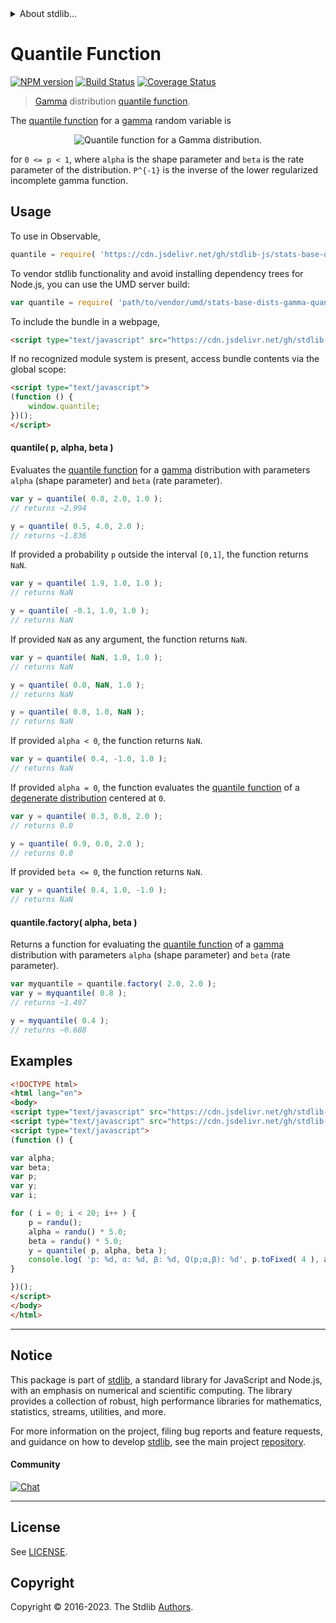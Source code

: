<!--

@license Apache-2.0

Copyright (c) 2018 The Stdlib Authors.

Licensed under the Apache License, Version 2.0 (the "License");
you may not use this file except in compliance with the License.
You may obtain a copy of the License at

   http://www.apache.org/licenses/LICENSE-2.0

Unless required by applicable law or agreed to in writing, software
distributed under the License is distributed on an "AS IS" BASIS,
WITHOUT WARRANTIES OR CONDITIONS OF ANY KIND, either express or implied.
See the License for the specific language governing permissions and
limitations under the License.

-->


<details>
  <summary>
    About stdlib...
  </summary>
  <p>We believe in a future in which the web is a preferred environment for numerical computation. To help realize this future, we've built stdlib. stdlib is a standard library, with an emphasis on numerical and scientific computation, written in JavaScript (and C) for execution in browsers and in Node.js.</p>
  <p>The library is fully decomposable, being architected in such a way that you can swap out and mix and match APIs and functionality to cater to your exact preferences and use cases.</p>
  <p>When you use stdlib, you can be absolutely certain that you are using the most thorough, rigorous, well-written, studied, documented, tested, measured, and high-quality code out there.</p>
  <p>To join us in bringing numerical computing to the web, get started by checking us out on <a href="https://github.com/stdlib-js/stdlib">GitHub</a>, and please consider <a href="https://opencollective.com/stdlib">financially supporting stdlib</a>. We greatly appreciate your continued support!</p>
</details>

# Quantile Function

[![NPM version][npm-image]][npm-url] [![Build Status][test-image]][test-url] [![Coverage Status][coverage-image]][coverage-url] <!-- [![dependencies][dependencies-image]][dependencies-url] -->

> [Gamma][gamma-distribution] distribution [quantile function][quantile-function].

<section class="intro">

The [quantile function][quantile-function] for a [gamma][gamma-distribution] random variable is

<!-- <equation class="equation" label="eq:gamma_quantile_function" align="center" raw="Q(p;\alpha,\beta) = \frac{1}{\beta} P^{-1}\left( p, \alpha \right )" data-equation="eq:quantile_function" alt="Quantile function for a Gamma distribution."> -->

<div class="equation" align="center" data-raw-text="Q(p;\alpha,\beta) = \frac{1}{\beta} P^{-1}\left( p, \alpha \right )" data-equation="eq:gamma_quantile_function">
    <img src="https://cdn.jsdelivr.net/gh/stdlib-js/stdlib@591cf9d5c3a0cd3c1ceec961e5c49d73a68374cb/lib/node_modules/@stdlib/stats/base/dists/gamma/quantile/docs/img/equation_gamma_quantile_function.svg" alt="Quantile function for a Gamma distribution.">
    <br>
</div>

<!-- </equation> -->

for `0 <= p < 1`, where `alpha` is the shape parameter and `beta` is the rate parameter of the distribution. `P^{-1}` is the inverse of the lower regularized incomplete gamma function.

</section>

<!-- /.intro -->



<section class="usage">

## Usage

To use in Observable,

```javascript
quantile = require( 'https://cdn.jsdelivr.net/gh/stdlib-js/stats-base-dists-gamma-quantile@v0.1.0-umd/browser.js' )
```

To vendor stdlib functionality and avoid installing dependency trees for Node.js, you can use the UMD server build:

```javascript
var quantile = require( 'path/to/vendor/umd/stats-base-dists-gamma-quantile/index.js' )
```

To include the bundle in a webpage,

```html
<script type="text/javascript" src="https://cdn.jsdelivr.net/gh/stdlib-js/stats-base-dists-gamma-quantile@v0.1.0-umd/browser.js"></script>
```

If no recognized module system is present, access bundle contents via the global scope:

```html
<script type="text/javascript">
(function () {
    window.quantile;
})();
</script>
```

#### quantile( p, alpha, beta )

Evaluates the [quantile function][quantile-function] for a [gamma][gamma-distribution] distribution with parameters `alpha` (shape parameter) and `beta` (rate parameter).

```javascript
var y = quantile( 0.8, 2.0, 1.0 );
// returns ~2.994

y = quantile( 0.5, 4.0, 2.0 );
// returns ~1.836
```

If provided a probability `p` outside the interval `[0,1]`, the function returns `NaN`.

```javascript
var y = quantile( 1.9, 1.0, 1.0 );
// returns NaN

y = quantile( -0.1, 1.0, 1.0 );
// returns NaN
```

If provided `NaN` as any argument, the function returns `NaN`.

```javascript
var y = quantile( NaN, 1.0, 1.0 );
// returns NaN

y = quantile( 0.0, NaN, 1.0 );
// returns NaN

y = quantile( 0.0, 1.0, NaN );
// returns NaN
```

If provided `alpha < 0`, the function returns `NaN`.

```javascript
var y = quantile( 0.4, -1.0, 1.0 );
// returns NaN
```

If provided `alpha = 0`, the function evaluates the [quantile function][quantile-function] of a [degenerate distribution][degenerate-distribution] centered at `0`.

```javascript
var y = quantile( 0.3, 0.0, 2.0 );
// returns 0.0

y = quantile( 0.9, 0.0, 2.0 );
// returns 0.0
```

If provided `beta <= 0`, the function returns `NaN`.

```javascript
var y = quantile( 0.4, 1.0, -1.0 );
// returns NaN
```

#### quantile.factory( alpha, beta )

Returns a function for evaluating the [quantile function][quantile-function] of a [gamma][gamma-distribution] distribution with parameters `alpha` (shape parameter) and `beta` (rate parameter).

```javascript
var myquantile = quantile.factory( 2.0, 2.0 );
var y = myquantile( 0.8 );
// returns ~1.497

y = myquantile( 0.4 );
// returns ~0.688
```

</section>

<!-- /.usage -->

<section class="examples">

## Examples

<!-- eslint no-undef: "error" -->

```html
<!DOCTYPE html>
<html lang="en">
<body>
<script type="text/javascript" src="https://cdn.jsdelivr.net/gh/stdlib-js/random-base-randu@umd/browser.js"></script>
<script type="text/javascript" src="https://cdn.jsdelivr.net/gh/stdlib-js/stats-base-dists-gamma-quantile@v0.1.0-umd/browser.js"></script>
<script type="text/javascript">
(function () {

var alpha;
var beta;
var p;
var y;
var i;

for ( i = 0; i < 20; i++ ) {
    p = randu();
    alpha = randu() * 5.0;
    beta = randu() * 5.0;
    y = quantile( p, alpha, beta );
    console.log( 'p: %d, α: %d, β: %d, Q(p;α,β): %d', p.toFixed( 4 ), alpha.toFixed( 4 ), beta.toFixed( 4 ), y.toFixed( 4 ) );
}

})();
</script>
</body>
</html>
```

</section>

<!-- /.examples -->

<!-- Section for related `stdlib` packages. Do not manually edit this section, as it is automatically populated. -->

<section class="related">

</section>

<!-- /.related -->

<!-- Section for all links. Make sure to keep an empty line after the `section` element and another before the `/section` close. -->


<section class="main-repo" >

* * *

## Notice

This package is part of [stdlib][stdlib], a standard library for JavaScript and Node.js, with an emphasis on numerical and scientific computing. The library provides a collection of robust, high performance libraries for mathematics, statistics, streams, utilities, and more.

For more information on the project, filing bug reports and feature requests, and guidance on how to develop [stdlib][stdlib], see the main project [repository][stdlib].

#### Community

[![Chat][chat-image]][chat-url]

---

## License

See [LICENSE][stdlib-license].


## Copyright

Copyright &copy; 2016-2023. The Stdlib [Authors][stdlib-authors].

</section>

<!-- /.stdlib -->

<!-- Section for all links. Make sure to keep an empty line after the `section` element and another before the `/section` close. -->

<section class="links">

[npm-image]: http://img.shields.io/npm/v/@stdlib/stats-base-dists-gamma-quantile.svg
[npm-url]: https://npmjs.org/package/@stdlib/stats-base-dists-gamma-quantile

[test-image]: https://github.com/stdlib-js/stats-base-dists-gamma-quantile/actions/workflows/test.yml/badge.svg?branch=v0.1.0
[test-url]: https://github.com/stdlib-js/stats-base-dists-gamma-quantile/actions/workflows/test.yml?query=branch:v0.1.0

[coverage-image]: https://img.shields.io/codecov/c/github/stdlib-js/stats-base-dists-gamma-quantile/main.svg
[coverage-url]: https://codecov.io/github/stdlib-js/stats-base-dists-gamma-quantile?branch=main

<!--

[dependencies-image]: https://img.shields.io/david/stdlib-js/stats-base-dists-gamma-quantile.svg
[dependencies-url]: https://david-dm.org/stdlib-js/stats-base-dists-gamma-quantile/main

-->

[chat-image]: https://img.shields.io/gitter/room/stdlib-js/stdlib.svg
[chat-url]: https://app.gitter.im/#/room/#stdlib-js_stdlib:gitter.im

[stdlib]: https://github.com/stdlib-js/stdlib

[stdlib-authors]: https://github.com/stdlib-js/stdlib/graphs/contributors

[umd]: https://github.com/umdjs/umd
[es-module]: https://developer.mozilla.org/en-US/docs/Web/JavaScript/Guide/Modules

[deno-url]: https://github.com/stdlib-js/stats-base-dists-gamma-quantile/tree/deno
[umd-url]: https://github.com/stdlib-js/stats-base-dists-gamma-quantile/tree/umd
[esm-url]: https://github.com/stdlib-js/stats-base-dists-gamma-quantile/tree/esm
[branches-url]: https://github.com/stdlib-js/stats-base-dists-gamma-quantile/blob/main/branches.md

[stdlib-license]: https://raw.githubusercontent.com/stdlib-js/stats-base-dists-gamma-quantile/main/LICENSE

[degenerate-distribution]: https://en.wikipedia.org/wiki/Degenerate_distribution

[gamma-distribution]: https://en.wikipedia.org/wiki/Gamma_distribution

[quantile-function]: https://en.wikipedia.org/wiki/Quantile_function

</section>

<!-- /.links -->
